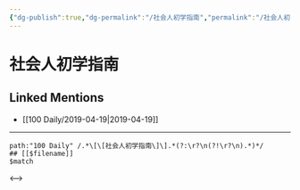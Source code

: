 ```yaml
---
{"dg-publish":true,"dg-permalink":"/社会人初学指南","permalink":"/社会人初学指南/"}
---
```


# 社会人初学指南

## Linked Mentions
- [[100 Daily/2019-04-19\|2019-04-19]]


---

```expander
path:"100 Daily" /.*\[\[社会人初学指南\]\].*(?:\r?\n(?!\r?\n).*)*/
## [[$filename]]
$match
```

<-->